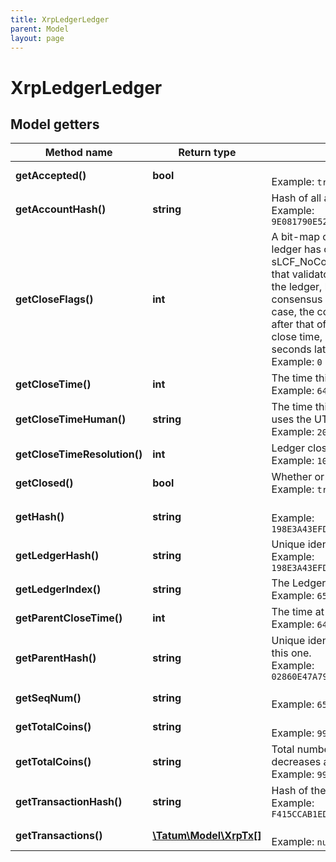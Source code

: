 ```yaml
---
title: XrpLedgerLedger
parent: Model
layout: page
---
```


# XrpLedgerLedger

## Model getters

Method name | Return type | Description | Notes
------------ | ------------- | ------------- | -------------
**getAccepted()** | **bool** |  <br>Example: `true` | [optional]
**getAccountHash()** | **string** | Hash of all account state information in this ledger, as hex. <br>Example: `9E081790E520046EBA4B2ED3869C762C16EEAC6817293D40AFFD1F1B602A2321` | [optional]
**getCloseFlags()** | **int** | A bit-map of flags relating to the closing of this ledger. Currently, the ledger has only one flag defined for close_flags: sLCF_NoConsensusTime (value 1). If this flag is enabled, it means that validators were in conflict regarding the correct close time for the ledger, but build otherwise the same ledger, so they declared consensus while "agreeing to disagree" on the close time. In this case, the consensus ledger contains a close_time that is 1 second after that of the previous ledger. (In this case, there is no official close time, but the actual real-world close time is probably 3-6 seconds later than the specified close_time.) <br>Example: `0` | [optional]
**getCloseTime()** | **int** | The time this ledger was closed, in seconds since the Ripple Epoch <br>Example: `640976331` | [optional]
**getCloseTimeHuman()** | **string** | The time this ledger was closed, in human-readable format. Always uses the UTC time zone. <br>Example: `2020-Apr-23 16:58:51.000000000 UTC` | [optional]
**getCloseTimeResolution()** | **int** | Ledger close times are rounded to within this many seconds. <br>Example: `10` | [optional]
**getClosed()** | **bool** | Whether or not this ledger has been closed. <br>Example: `true` | [optional]
**getHash()** | **string** |  <br>Example: `198E3A43EFD03F61CF11EAD6585E8C82A21C1B91CCF782A3264973867E697906` | [optional]
**getLedgerHash()** | **string** | Unique identifying hash of the entire ledger. <br>Example: `198E3A43EFD03F61CF11EAD6585E8C82A21C1B91CCF782A3264973867E697906` | [optional]
**getLedgerIndex()** | **string** | The Ledger Index of this ledger, as a quoted integer. <br>Example: `6543210` | [optional]
**getParentCloseTime()** | **int** | The time at which the previous ledger was closed. <br>Example: `640976330` | [optional]
**getParentHash()** | **string** | Unique identifying hash of the ledger that came immediately before this one. <br>Example: `02860E47A797340505B51DE00E21AA576B1E50509C0C7FF8D5475954DA5FE7B5` | [optional]
**getSeqNum()** | **string** |  <br>Example: `6543210` | [optional]
**getTotalCoins()** | **string** |  <br>Example: `99999971496551645` | [optional]
**getTotalCoins()** | **string** | Total number of XRP drops in the network, as a quoted integer. (This decreases as transaction costs destroy XRP.) <br>Example: `99999971496551645` | [optional]
**getTransactionHash()** | **string** | Hash of the transaction information included in this ledger, as hex. <br>Example: `F415CCAB1ED22B2E81C8BE588A0521634F1CBC478BE3A5563B1E09D283A082C9` | [optional]
**getTransactions()** | [**\Tatum\Model\XrpTx[]**](../XrpTx) |  <br>Example: `null` | [optional]


